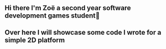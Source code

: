 ## Hi there I'm Zoë a second year software development games student👋

<!--
- 🔭 I’m currently working on a Godot Project & looking for interships.
- 🌱 I’m currently learning: C# & GDScript.
- 😄 Pronouns: she/her
- 🐻 Age: 23
- 🍔 Hobby's: I love gaming, cooking, drawning, plants and working with animails.
-->

## Over here I will showcase some code I wrote for a simple 2D platform

<!-- This is some code for a collectble item.
'''C#
using System.Collections;
using System.Collections.Generic;
using UnityEngine;

public class Cheesestrings : MonoBehaviour
{
    private GameManager manager;
    // Start is called before the first frame update
    void Start()
    {
        manager = GameObject.FindGameObjectWithTag("GameController").GetComponent<GameManager>();
    }

    // Update is called once per frame
    private void OnTriggerEnter2D(Collider2D collision)
    {
        manager.AddScore(1);
        Destroy(gameObject);
    }
}
'''
-->
<!-- This is for a enemies taking damage
'''C#
using System.Collections;
using System.Collections.Generic;
using UnityEngine;

public class EnemyDamage : MonoBehaviour
{
    public int damage;
    public PlayerHealth playerHealth;

    private void OnCollisionEnter2D(Collision2D collision)
    {
        if (collision.gameObject.tag == "Player")
        {
            playerHealth.TakeDamage(damage);
        }
    }
}
'''
-->
<!-- Here is some for enemy movement.
'''C#
using System.Collections;
using System.Collections.Generic;
using UnityEngine;

public class EnemyMovement : MonoBehaviour
{
    public Transform[] patrolPoints;
    public float moveSpeed;
    public int patrolDestination;

    private void Update()
    {
        if(patrolDestination == 0)
        {
            transform.position = Vector2.MoveTowards(transform.position, patrolPoints[0].position, moveSpeed * Time.deltaTime);
            if (Vector2.Distance(transform.position, patrolPoints[0].position) < .2f)
            {
                patrolDestination = 1;
            }
        }
        if (patrolDestination == 1)
        {
            transform.position = Vector2.MoveTowards(transform.position, patrolPoints[1].position, moveSpeed * Time.deltaTime);
            if (Vector2.Distance(transform.position, patrolPoints[1].position) < .2f)
            {
                patrolDestination = 0;
            }
        }
    }
}
'''
-->
<!-- Here is some for the player movement.
'''C#
using System.Collections;
using System.Collections.Generic;
using UnityEngine;

public class PlatformMovement : MonoBehaviour
{
    [SerializeField] private float speed;
    [SerializeField] private Transform[] patrolPoints;
    [SerializeField] private float waitTime;
    int currentPointIndex;
    bool once;

    // Update is called once per frame
    void FixedUpdate()
    {
        if (transform.position != patrolPoints[currentPointIndex].position)
        {
            transform.position = Vector2.MoveTowards(transform.position,
            patrolPoints[currentPointIndex].position, speed * Time.deltaTime);
        }
        else
        {
            if (once == false)
            {
                once = true;
                StartCoroutine(Wait());
            }
        }
    }
    IEnumerator Wait()
    {
        yield return new WaitForSeconds(waitTime);
        if (currentPointIndex + 1 < patrolPoints.Length)
        {
            currentPointIndex++;
        }
            currentPointIndex = 0;
        }
        once = false;
    }
    private void OnCollisionEnter2D(Collision2D collision)
    {
        if (collision.collider.CompareTag("Player"))
        {
            collision.transform.SetParent(transform);
        }
    }
    private void OnCollisionExit2D(Collision2D collision)
    {
        collision.transform.SetParent(null);
    }
}
'''
-->
